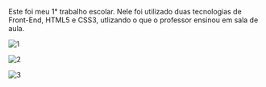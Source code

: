 Este foi meu 1° trabalho escolar.
Nele foi utilizado duas tecnologias de Front-End, HTML5 e CSS3, utlizando o que o professor ensinou em sala de aula.


![1](https://github.com/otaldovitin/ep1/assets/127848624/b00b1879-47b2-4759-b13a-7f624bd6a02c)

![2](https://github.com/otaldovitin/ep1/assets/127848624/d6d3554c-aca0-46d1-95e2-9b63614f1788)

![3](https://github.com/otaldovitin/ep1/assets/127848624/bab489fb-5251-4f69-97d3-b881a20511a5)



